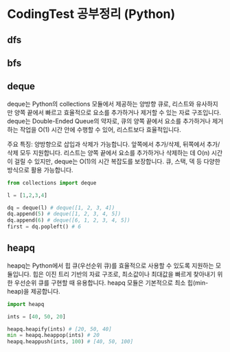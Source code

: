 # CodingTest 공부정리 (Python)

## dfs

## bfs

## deque

deque는 Python의 collections 모듈에서 제공하는 양방향 큐로, 리스트와 유사하지만 양쪽 끝에서 빠르고 효율적으로 요소를 추가하거나 제거할 수 있는 자료 구조입니다. deque는 Double-Ended Queue의 약자로, 큐의 양쪽 끝에서 요소를 추가하거나 제거하는 작업을 O(1) 시간 안에 수행할 수 있어, 리스트보다 효율적입니다.

주요 특징: 양방향으로 삽입과 삭제가 가능합니다. 앞쪽에서 추가/삭제, 뒤쪽에서 추가/삭제 모두 지원합니다.
리스트는 양쪽 끝에서 요소를 추가하거나 삭제하는 데 O(n) 시간이 걸릴 수 있지만, deque는 O(1)의 시간 복잡도를 보장합니다.
큐, 스택, 덱 등 다양한 방식으로 활용 가능합니다.

```python
from collections import deque

l = [1,2,3,4]

dq = deque(l) # deque([1, 2, 3, 4])
dq.append(5) # deque([1, 2, 3, 4, 5])
dq.append(6) # deque([6, 1, 2, 3, 4, 5])
first = dq.popleft() # 6
```

## heapq

heapq는 Python에서 힙 큐(우선순위 큐)를 효율적으로 사용할 수 있도록 지원하는 모듈입니다. 힙은 이진 트리 기반의 자료 구조로, 최소값이나 최대값을 빠르게 찾아내기 위한 우선순위 큐를 구현할 때 유용합니다. heapq 모듈은 기본적으로 최소 힙(min-heap)을 제공합니다.

```python
import heapq

ints = [40, 50, 20]

heapq.heapify(ints) # [20, 50, 40]
min = heapq.heappop(ints) # 20
heapq.heappush(ints, 100) # [40, 50, 100]
```
